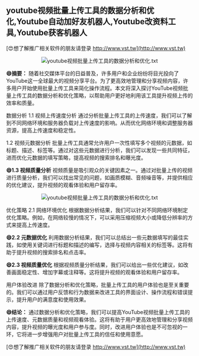 ## **youtube视频批量上传工具的数据分析和优化,Youtube自动加好友机器人,Youtube改资料工具,Youtube获客机器人**

[😍想了解推广相关软件的朋友请登录 http://www.vst.tw](http://www.vst.tw)

 <center><img src="https://vst.tw/MP4/tuiguang/png/6.png" alt="youtube视频批量上传工具的数据分析和优化.txt"></center>

**😄摘要：**
随着社交媒体平台的日益普及，许多用户和企业纷纷将目光投向了YouTube这一全球最大的视频分享平台。为了更高效地管理和分享视频内容，许多用户开始使用批量上传工具来简化操作流程。本文将深入探讨YouTube视频批量上传工具的数据分析和优化策略，以帮助用户更好地利用该工具提升视频上传的效率和质量。

数据分析 1.1 视频上传速度分析 通过分析批量上传工具的上传速度，我们可以了解到不同网络环境和服务器负载对上传速度的影响。从而优化网络环境和调整服务器资源，提高上传速度和稳定性。

1.2 视频元数据分析
批量上传工具通常允许用户一次性填写多个视频的元数据，如标题、描述、标签等。通过对这些元数据进行分析，我们可以发现一些共同特征，进而优化元数据的填写策略，提高视频的搜索排名和曝光度。

**😄1.3 视频质量分析**
视频质量是吸引观众的关键因素之一。通过对批量上传的视频进行质量分析，我们可以找出常见的问题，如画质模糊、音频噪音等，并提供相应的优化建议，提升视频的观看体验和用户留存率。

 <center><img src="https://vst.tw/MP4/tuiguang/png/6.png" alt="youtube视频批量上传工具的数据分析和优化.txt"></center>

优化策略 2.1 网络环境优化 根据数据分析结果，我们可以针对不同网络环境制定优化策略。例如，在网络较慢的情况下，可以采用压缩视频大小或降低分辨率的方式来提高上传速度。

**😄2.2 元数据优化**
利用数据分析结果，我们可以总结出一些元数据填写的最佳实践，如使用关键词进行标题和描述的编写，选择与视频内容相关的标签等。这将有助于提升视频的搜索排名和点击率。

**😄2.3 视频质量优化**
根据视频质量分析结果，我们可以给出一些优化建议，如改善画面稳定性、增加字幕或注释等。这将提升视频的观看体验和用户留存率。

用户体验改进 除了数据分析和优化策略，批量上传工具的用户体验也是至关重要的。我们可以通过用户反馈和行为数据来改进工具的界面设计、操作流程和错误提示，提升用户的满意度和使用效果。

**😄结论：**
通过数据分析和优化策略，我们可以提高YouTube视频批量上传工具的上传速度、元数据质量和视频观看体验。这将有助于用户更高效地管理和分享视频内容，提升视频的曝光度和用户参与度。同时，改进用户体验也是不可忽视的一环，它将进一步增强用户对批量上传工具的信任和使用意愿。

[😍想了解推广相关软件的朋友请登录 http://www.vst.tw](http://www.vst.tw)




